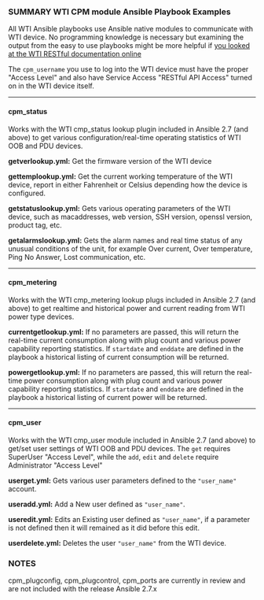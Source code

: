 ### SUMMARY WTI CPM module Ansible Playbook Examples

All WTI Ansible playbooks use Ansible native modules to communicate with WTI device. No programming knowledge is necessary but examining the output  from the easy to use playbooks might be more helpful if [you looked at the WTI RESTful documentation online](https://ftp.wti.com/pub/TechSupport/Restful_WTI/current/api/api.html "WTI RESTful API Documentation Page")

The `cpm_username` you use to log into the WTI device must have the proper "Access Level" and also have Service Access "RESTful API Access" turned on in the WTI device itself.
***

#### cpm_status
Works with the WTI cmp_status lookup plugin included in Ansible 2.7 (and above) to get various configuration/real-time operating statistics of WTI OOB and PDU devices.


**getverlookup.yml:** Get the firmware version of the WTI device

**gettemplookup.yml:** Get the current working temperature of the WTI device, report in either Fahrenheit or Celsius depending how the device is configured.

**getstatuslookup.yml:** Gets various operating parameters of the WTI device, such as macaddresses, web version, SSH version, openssl version, product tag, etc.

**getalarmslookup.yml:** Gets the alarm names and real time status of any unusual conditions of the unit, for example Over current, Over temperature, Ping No Answer, Lost communication, etc.
***
#### cpm_metering
Works with the WTI cmp_metering lookup plugs included in Ansible 2.7 (and above) to get realtime and historical power and current reading from WTI power type devices.

**currentgetlookup.yml:** If no parameters are passed, this will return the real-time current consumption along with plug count and various power capability reporting statistics. If `startdate` and `enddate` are defined in the playbook a historical listing of current consumption will be returned.

**powergetlookup.yml:** If no parameters are passed, this will return the real-time power consumption along with plug count and various power capability reporting statistics. If `startdate` and `enddate` are defined in the playbook a historical listing of current power will be returned.
***
#### cpm_user
Works with the WTI cmp_user module included in Ansible 2.7 (and above) to get/set user settings of WTI OOB and PDU devices. The `get` requires SuperUser "Access Level", while the `add`, `edit` and `delete` require Administrator "Access Level"

**userget.yml:** Gets various user parameters defined to the `"user_name"`  account.

**useradd.yml:** Add a New user defined as `"user_name"`.

**useredit.yml:** Edits an Existing user defined as `"user_name"`, if a parameter is not defined then it will remained as it did before this edit.

**userdelete.yml:** Deletes the user `"user_name"` from the WTI device.

### NOTES
cpm_plugconfig, cpm_plugcontrol, cpm_ports are currently in review and are not included with the release Ansible 2.7.x

